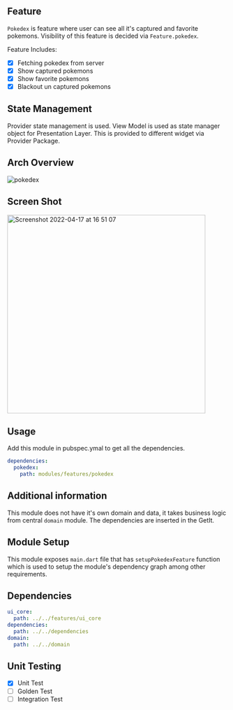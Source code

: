 ## Feature

```Pokedex``` is feature where user can see all it's captured and favorite pokemons.
Visibility of this feature is decided via ```Feature.pokedex```. 

Feature Includes:
- [x] Fetching pokedex from server
- [x] Show captured pokemons
- [x] Show favorite pokemons
- [x] Blackout un captured pokemons

## State Management

Provider state management is used. View Model is used as state manager object for Presentation Layer. This is provided to different widget via Provider Package.

## Arch Overview

![pokedex](https://user-images.githubusercontent.com/16761273/163719711-e098a7b5-b159-45dd-bcc5-2a08e681b8b1.jpg)

## Screen Shot

<img width="454" alt="Screenshot 2022-04-17 at 16 51 07" src="https://user-images.githubusercontent.com/16761273/163719852-a8105fa0-cbb9-4ba3-a458-278c1634bb81.png">

## Usage
Add this module in pubspec.ymal to get all the dependencies.
```yaml
dependencies:
  pokedex:
    path: modules/features/pokedex
```

## Additional information

This module does not have it's own domain and data, it takes business logic from central ```domain``` module. The dependencies are inserted in the GetIt.

## Module Setup

This module exposes ```main.dart```  file that has ```setupPokedexFeature``` function which is used to setup the module's dependency graph among other requirements.

## Dependencies

```yaml
ui_core:
  path: ../../features/ui_core
dependencies:
  path: ../../dependencies
domain:
  path: ../../domain
```

## Unit Testing

- [x] Unit Test
- [ ] Golden Test
- [ ] Integration Test
